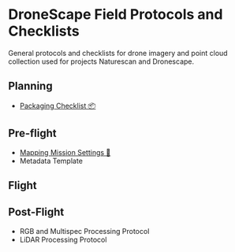 # DroneScape Field Protocols and Checklists

General protocols and checklists for drone imagery and point cloud collection used for projects Naturescan and Dronescape.

## Planning

- [Packaging Checklist 📦](Checklists/Terraluma-Packaging-Checklist.md)

## Pre-flight

- [Mapping Mission Settings 🚁](Checklists/TERN-Mapping-Mission-Settings.md)
- Metadata Template

## Flight

## Post-Flight
- RGB and Multispec Processing Protocol
- LiDAR Processing Protocol
